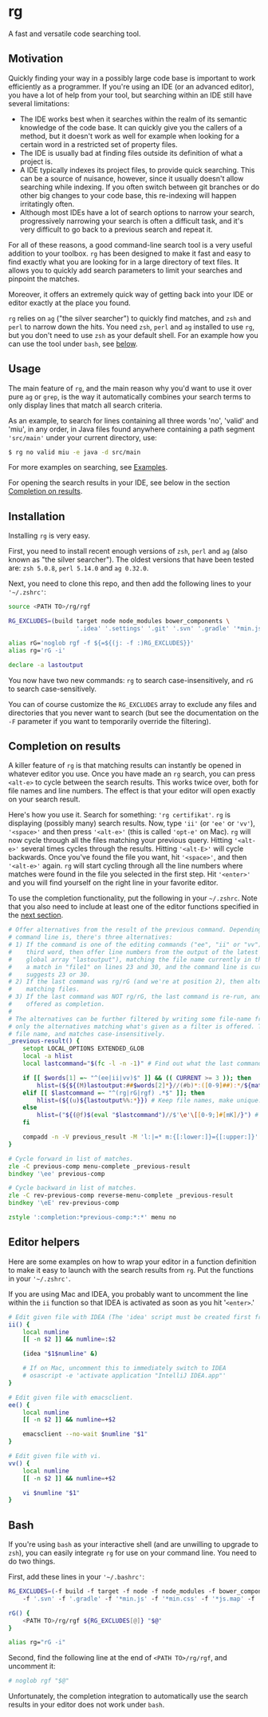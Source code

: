 # rg
A fast and versatile code searching tool.

## Motivation

Quickly finding your way in a possibly large code base is important to work efficiently as a programmer. If you're using an IDE (or an
advanced editor), you have a lot of help from your tool, but searching within an IDE still have several limitations:

- The IDE works best when it searches within the realm of its semantic knowledge of the code base. It can quickly give you the callers of a
  method, but it doesn't work as well for example when looking for a certain word in a restricted set of property files.
- The IDE is usually bad at finding files outside its definition of what a project is.
- A IDE typically indexes its project files, to provide quick searching. This can be a source of nuisance, however, since it usually doesn't
  allow searching while indexing. If you often switch between git branches or do other big changes to your code base, this re-indexing will
  happen irritatingly often.
- Although most IDEs have a lot of search options to narrow your search, progressively narrowing your search is often a difficult task, and
  it's very difficult to go back to a previous search and repeat it.

For all of these reasons, a good command-line search tool is a very useful addition to your toolbox. `rg` has been designed to make it fast
and easy to find exactly what you are looking for in a large directory of text files. It allows you to quickly add search parameters to
limit your searches and pinpoint the matches.

Moreover, it offers an extremely quick way of getting back into your IDE or editor exactly at the place you found.

`rg` relies on `ag` ("the silver searcher") to quickly find matches, and `zsh` and `perl` to narrow down the hits. You need `zsh`, `perl`
and `ag` installed to use `rg`, but you don't need to use `zsh` as your default shell. For an example how you can use the tool under `bash`,
see [below](#bash).

## Usage

The main feature of `rg`, and the main reason why you'd want to use it over pure `ag` or `grep`, is the way it automatically combines your
search terms to only display lines that match all search criteria.

As an example, to search for lines containing all three words 'no', 'valid' and 'miu', in any order, in Java files found anywhere containing
a path segment `'src/main'` under your current directory, use:

```zsh
$ rg no valid miu -e java -d src/main
```

For more examples on searching, see [Examples](EXAMPLES.md).

For opening the search results in your IDE, see below in the section [Completion on results](#completion-on-results).

## Installation

Installing `rg` is very easy.

First, you need to install recent enough versions of `zsh`, `perl` and `ag` (also known as "the silver searcher"). The oldest versions
that have been tested are: `zsh 5.0.8`, `perl 5.14.0` and `ag 0.32.0`.

Next, you need to clone this repo, and then add the following lines to your `'~/.zshrc'`:

```zsh
source <PATH TO>/rg/rgf

RG_EXCLUDES=(build target node node_modules bower_components \
                   '.idea' '.settings' '.git' '.svn' '.gradle' '*min.js' '*min.css' '*js.map' '*css.map')

alias rG='noglob rgf -f ${=${(j: -f :)RG_EXCLUDES}}'
alias rg='rG -i'

declare -a lastoutput
```

You now have two new commands: `rg` to search case-insensitively, and `rG` to search case-sensitively.

You can of course customize the `RG_EXCLUDES` array to exclude any files and directories that you never want to search (but see the
documentation on the `-F` parameter if you want to temporarily override the filtering).

## Completion on results

A killer feature of `rg` is that matching results can instantly be opened in whatever editor you use. Once you have made an `rg`
search, you can press `<alt-e>` to cycle between the search results. This works twice over, both for file names and line numbers. The effect
is that your editor will open exactly on your search result.

Here's how you use it. Search for something: `'rg certifikat'`. `rg` is displaying (possibly many) search results. Now, type `'ii'` (or
`'ee'` or `'vv'`), `'<space>'` and then press `'<alt-e>'` (this is called `'opt-e'` on Mac). `rg` will now cycle through all the files matching your
previous query. Hitting `'<alt-e>'` several times cycles through the results. Hitting `'<alt-E>'` will cycle backwards. Once you've found
the file you want, hit `'<space>'`, and then `'<alt-e>'` again. `rg` will start cycling through all the line numbers where matches were
found in the file you selected in the first step. Hit `'<enter>'` and you will find yourself on the right line in your favorite editor.

To use the completion functionality, put the following in your `~/.zshrc`. Note that you also need to include at least one of the editor
functions specified in the [next section](#editor-helpers).

```zsh
# Offer alternatives from the result of the previous command. Depending on what the command currently on the
# command line is, there's three alternatives:
# 1) If the command is one of the editing commands ("ee", "ii" or "vv"), and the current position is the
#    third word, then offer line numbers from the output of the latest invocation of rg/rG (stored in the
#    global array "lastoutput"), matching the file name currently in the second position. I.e., if rg found
#    a match in "file1" on lines 23 and 30, and the command line is currently "ii file1", then hitting alt-e
#    suggests 23 or 30.
# 2) If the last command was rg/rG (and we're at position 2), then alternatives are offered from the list of
#    matching files.
# 3) If the last command was NOT rg/rG, the last command is re-run, and the output from this command is
#    offered as completion.
#
# The alternatives can be further filtered by writing some file-name fragment before pressing alt-e. In this case, 
# only the alternatives matching what's given as a filter is offered. The match can be anywhere within the
# file name, and matches case-insensitively.
_previous-result() {
    setopt LOCAL_OPTIONS EXTENDED_GLOB
    local -a hlist
    local lastcommand="$(fc -l -n -1)" # Find out what the last command was.

    if [[ $words[1] =~ "^(ee|ii|vv)$" ]] && (( CURRENT >= 3 )); then
        hlist=(${${(M)lastoutput:##$words[2]*}//(#b)*:([0-9]##):*/${match[1]}}) # Matching line numbers.
    elif [[ $lastcommand =~ "^(rg|rG|rgf) .*$" ]]; then
        hlist=(${(u)${lastoutput%%:*}}) # Keep file names, make unique.
    else
        hlist=("${(@f)$(eval "$lastcommand")//$'\e'\[[0-9;]#[mK]/}") # Run last command again. Remove color.
    fi

    compadd -n -V previous_result -M 'l:|=* m:{[:lower:]}={[:upper:]}' -- $hlist
}

# Cycle forward in list of matches.
zle -C previous-comp menu-complete _previous-result
bindkey '\ee' previous-comp

# Cycle backward in list of matches.
zle -C rev-previous-comp reverse-menu-complete _previous-result
bindkey '\eE' rev-previous-comp

zstyle ':completion:*previous-comp:*:*' menu no
```

## Editor helpers

Here are some examples on how to wrap your editor in a function definition to make it easy to launch with the search results from `rg`. Put
the functions in your `'~/.zshrc'`.

If you are using Mac and IDEA, you probably want to uncomment the line within the `ii` function so that IDEA is activated as soon as you
hit '`<enter>`.'

```zsh
# Edit given file with IDEA (The 'idea' script must be created first from within IDEA).
ii() {
    local numline
    [[ -n $2 ]] && numline=:$2

    (idea "$1$numline" &)

    # If on Mac, uncomment this to immediately switch to IDEA
    # osascript -e 'activate application "IntelliJ IDEA.app"'
}

# Edit given file with emacsclient.
ee() {
    local numline
    [[ -n $2 ]] && numline=+$2

    emacsclient --no-wait $numline "$1"
}

# Edit given file with vi.
vv() {
    local numline
    [[ -n $2 ]] && numline=+$2

    vi $numline "$1"
}
```

## Bash

If you're using `bash` as your interactive shell (and are unwilling to upgrade to `zsh`), you can easily integrate `rg` for use on your
command line. You need to do two things.

First, add these lines in your `'~/.bashrc'`:

```bash
RG_EXCLUDES=(-f build -f target -f node -f node_modules -f bower_components -f '.idea' -f '.settings' -f '.git' \
    -f '.svn' -f '.gradle' -f '*min.js' -f '*min.css' -f '*js.map' -f '*css.map')

rG() {
    <PATH TO>/rg/rgf ${RG_EXCLUDES[@]} "$@"
}

alias rg="rG -i"
```

Second, find the following line at the end of `<PATH TO>/rg/rgf`, and uncomment it:
```bash
# noglob rgf "$@"
```

Unfortunately, the completion integration to automatically use the search results in your editor does not work under `bash`.
